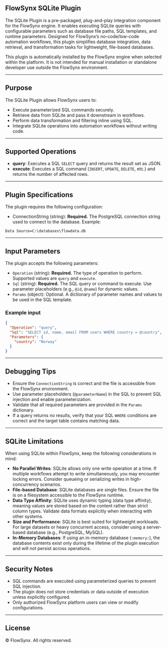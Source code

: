 ## FlowSynx SQLite Plugin

The SQLite Plugin is a pre-packaged, plug-and-play integration component for the FlowSynx engine. It enables executing SQLite queries with configurable parameters such as database file paths, SQL templates, and runtime parameters. Designed for FlowSynx’s no-code/low-code automation workflows, this plugin simplifies database integration, data retrieval, and transformation tasks for lightweight, file-based databases.

This plugin is automatically installed by the FlowSynx engine when selected within the platform. It is not intended for manual installation or standalone developer use outside the FlowSynx environment.

---

## Purpose

The SQLite Plugin allows FlowSynx users to:

- Execute parameterized SQL commands securely.
- Retrieve data from SQLite and pass it downstream in workflows.
- Perform data transformation and filtering inline using SQL.
- Integrate SQLite operations into automation workflows without writing code.

---

## Supported Operations

- **query**: Executes a SQL `SELECT` query and returns the result set as JSON.
- **execute**: Executes a SQL command (`INSERT`, `UPDATE`, `DELETE`, etc.) and returns the number of affected rows.

---

## Plugin Specifications

The plugin requires the following configuration:
- ConnectionString (string): **Required.** The PostgreSQL connection string used to connect to the database. Example:
```
Data Source=C:\databases\flowdata.db
```

---

## Input Parameters

The plugin accepts the following parameters:

- `Operation` (string): **Required.** The type of operation to perform. Supported values are `query` and `execute`.  
- `Sql` (string): **Required.** The SQL query or command to execute. Use parameter placeholders (e.g., `@id`, `@name`) for dynamic values.  
- `Params` (object): Optional. A dictionary of parameter names and values to be used in the SQL template.

### Example input

```json
{
  "Operation": "query",
  "Sql": "SELECT id, name, email FROM users WHERE country = @country",
  "Parameters": {
    "country": "Norway"
  }
}
```

---

## Debugging Tips

- Ensure the `ConnectionString` is correct and the file is accessible from the FlowSynx environment.  
- Use parameter placeholders (`@parameterName`) in the SQL to prevent SQL injection and enable parameterization.  
- Validate that all required parameters are provided in the `Params` dictionary.  
- If a query returns no results, verify that your SQL `WHERE` conditions are correct and the target table contains matching data. 

---

## SQLite Limitations

When using SQLite within FlowSynx, keep the following considerations in mind:

- **No Parallel Writes**: SQLite allows only one write operation at a time. If multiple workflows attempt to write simultaneously, you may encounter locking errors. Consider queueing or serializing writes in high-concurrency scenarios.  
- **File-based Database**: SQLite databases are single files. Ensure the file is on a filesystem accessible to the FlowSynx runtime.  
- **Data Type Affinity**: SQLite uses dynamic typing (data type affinity), meaning values are stored based on the content rather than strict column types. Validate data formats explicitly when interacting with other systems.  
- **Size and Performance**: SQLite is best suited for lightweight workloads. For large datasets or heavy concurrent access, consider using a server-based database (e.g., PostgreSQL, MySQL).  
- **In-Memory Databases**: If using an in-memory database (`:memory:`), the database contents exist only during the lifetime of the plugin execution and will not persist across operations.  

---

## Security Notes

- SQL commands are executed using parameterized queries to prevent SQL injection.  
- The plugin does not store credentials or data outside of execution unless explicitly configured.  
- Only authorized FlowSynx platform users can view or modify configurations. 

---

## License

© FlowSynx. All rights reserved.